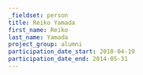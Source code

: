 ```yaml
---
_fieldset: person
title: Reiko Yamada
first_name: Reiko
last_name: Yamada
project_group: alumni
participation_date_start: 2010-04-19
participation_date_end: 2014-05-31
---
```

